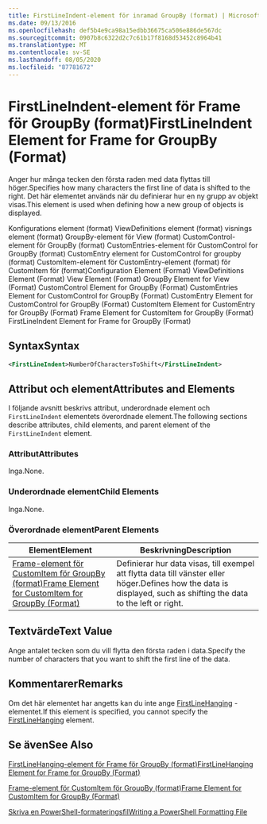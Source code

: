 ```yaml
---
title: FirstLineIndent-element för inramad GroupBy (format) | Microsoft Docs
ms.date: 09/13/2016
ms.openlocfilehash: def5b4e9ca98a15edbb36675ca506e886de567dc
ms.sourcegitcommit: 0907b8c6322d2c7c61b17f8168d53452c8964b41
ms.translationtype: MT
ms.contentlocale: sv-SE
ms.lasthandoff: 08/05/2020
ms.locfileid: "87781672"
---
```

# <a name="firstlineindent-element-for-frame-for-groupby-format"></a><span data-ttu-id="3a7d2-102">FirstLineIndent-element för Frame för GroupBy (format)</span><span class="sxs-lookup"><span data-stu-id="3a7d2-102">FirstLineIndent Element for Frame for GroupBy (Format)</span></span>

<span data-ttu-id="3a7d2-103">Anger hur många tecken den första raden med data flyttas till höger.</span><span class="sxs-lookup"><span data-stu-id="3a7d2-103">Specifies how many characters the first line of data is shifted to the right.</span></span> <span data-ttu-id="3a7d2-104">Det här elementet används när du definierar hur en ny grupp av objekt visas.</span><span class="sxs-lookup"><span data-stu-id="3a7d2-104">This element is used when defining how a new group of objects is displayed.</span></span>

<span data-ttu-id="3a7d2-105">Konfigurations element (format) ViewDefinitions element (format) visnings element (format) GroupBy-element för View (format) CustomControl-element för GroupBy (format) CustomEntries-element för CustomControl for GroupBy (format) CustomEntry element for CustomControl for groupby (format) CustomItem-element för CustomEntry-element (format) för CustomItem för (format)</span><span class="sxs-lookup"><span data-stu-id="3a7d2-105">Configuration Element (Format) ViewDefinitions Element (Format) View Element (Format) GroupBy Element for View (Format) CustomControl Element for GroupBy (Format) CustomEntries Element for CustomControl for GroupBy (Format) CustomEntry Element for CustomControl for GroupBy (Format) CustomItem Element for CustomEntry for GroupBy (Format) Frame Element for CustomItem for GroupBy (Format) FirstLineIndent Element for Frame for GroupBy (Format)</span></span>

## <a name="syntax"></a><span data-ttu-id="3a7d2-106">Syntax</span><span class="sxs-lookup"><span data-stu-id="3a7d2-106">Syntax</span></span>

```xml
<FirstLineIndent>NumberOfCharactersToShift</FirstLineIndent>
```

## <a name="attributes-and-elements"></a><span data-ttu-id="3a7d2-107">Attribut och element</span><span class="sxs-lookup"><span data-stu-id="3a7d2-107">Attributes and Elements</span></span>

<span data-ttu-id="3a7d2-108">I följande avsnitt beskrivs attribut, underordnade element och `FirstLineIndent` elementets överordnade element.</span><span class="sxs-lookup"><span data-stu-id="3a7d2-108">The following sections describe attributes, child elements, and parent element of the `FirstLineIndent` element.</span></span>

### <a name="attributes"></a><span data-ttu-id="3a7d2-109">Attribut</span><span class="sxs-lookup"><span data-stu-id="3a7d2-109">Attributes</span></span>

<span data-ttu-id="3a7d2-110">Inga.</span><span class="sxs-lookup"><span data-stu-id="3a7d2-110">None.</span></span>

### <a name="child-elements"></a><span data-ttu-id="3a7d2-111">Underordnade element</span><span class="sxs-lookup"><span data-stu-id="3a7d2-111">Child Elements</span></span>

<span data-ttu-id="3a7d2-112">Inga.</span><span class="sxs-lookup"><span data-stu-id="3a7d2-112">None.</span></span>

### <a name="parent-elements"></a><span data-ttu-id="3a7d2-113">Överordnade element</span><span class="sxs-lookup"><span data-stu-id="3a7d2-113">Parent Elements</span></span>

|<span data-ttu-id="3a7d2-114">Element</span><span class="sxs-lookup"><span data-stu-id="3a7d2-114">Element</span></span>|<span data-ttu-id="3a7d2-115">Beskrivning</span><span class="sxs-lookup"><span data-stu-id="3a7d2-115">Description</span></span>|
|-------------|-----------------|
|[<span data-ttu-id="3a7d2-116">Frame-element för CustomItem för GroupBy (format)</span><span class="sxs-lookup"><span data-stu-id="3a7d2-116">Frame Element for CustomItem for GroupBy (Format)</span></span>](./frame-element-for-customitem-for-groupby-format.md)|<span data-ttu-id="3a7d2-117">Definierar hur data visas, till exempel att flytta data till vänster eller höger.</span><span class="sxs-lookup"><span data-stu-id="3a7d2-117">Defines how the data is displayed, such as shifting the data to the left or right.</span></span>|

## <a name="text-value"></a><span data-ttu-id="3a7d2-118">Textvärde</span><span class="sxs-lookup"><span data-stu-id="3a7d2-118">Text Value</span></span>

<span data-ttu-id="3a7d2-119">Ange antalet tecken som du vill flytta den första raden i data.</span><span class="sxs-lookup"><span data-stu-id="3a7d2-119">Specify the number of characters that you want to shift the first line of the data.</span></span>

## <a name="remarks"></a><span data-ttu-id="3a7d2-120">Kommentarer</span><span class="sxs-lookup"><span data-stu-id="3a7d2-120">Remarks</span></span>

<span data-ttu-id="3a7d2-121">Om det här elementet har angetts kan du inte ange [FirstLineHanging](./firstlinehanging-element-for-frame-for-groupby-format.md) -elementet.</span><span class="sxs-lookup"><span data-stu-id="3a7d2-121">If this element is specified, you cannot specify the [FirstLineHanging](./firstlinehanging-element-for-frame-for-groupby-format.md) element.</span></span>

## <a name="see-also"></a><span data-ttu-id="3a7d2-122">Se även</span><span class="sxs-lookup"><span data-stu-id="3a7d2-122">See Also</span></span>

[<span data-ttu-id="3a7d2-123">FirstLineHanging-element för Frame för GroupBy (format)</span><span class="sxs-lookup"><span data-stu-id="3a7d2-123">FirstLineHanging Element for Frame for GroupBy (Format)</span></span>](./firstlinehanging-element-for-frame-for-groupby-format.md)

[<span data-ttu-id="3a7d2-124">Frame-element för CustomItem för GroupBy (format)</span><span class="sxs-lookup"><span data-stu-id="3a7d2-124">Frame Element for CustomItem for GroupBy (Format)</span></span>](./frame-element-for-customitem-for-groupby-format.md)

[<span data-ttu-id="3a7d2-125">Skriva en PowerShell-formateringsfil</span><span class="sxs-lookup"><span data-stu-id="3a7d2-125">Writing a PowerShell Formatting File</span></span>](./writing-a-powershell-formatting-file.md)
